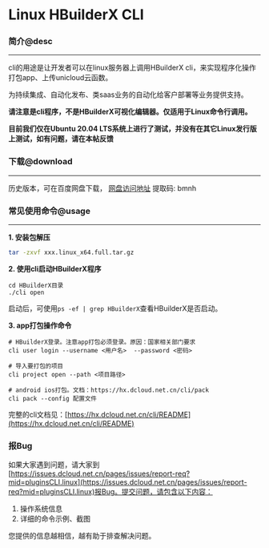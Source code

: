 # Linux HBuilderX CLI

### 简介@desc
-------------------

cli的用途是让开发者可以在linux服务器上调用HBuilderX cli，来实现程序化操作打包app、上传unicloud云函数。

为持续集成、自动化发布、类saas业务的自动化给客户部署等业务提供支持。

**请注意是cli程序，不是HBuilderX可视化编辑器。仅适用于Linux命令行调用。**

**目前我们仅在Ubuntu 20.04 LTS系统上进行了测试，并没有在其它Linux发行版上测试，如有问题，请在本帖反馈**

### 下载@download
--------------------------

<div style="display: inner; line-height: 40px;" id="hx_alpha_donwload"></div>
<div style="display: inner; line-height: 40px;" id="hx_release_donwload"></div>

历史版本，可在百度网盘下载， [网盘访问地址](https://pan.baidu.com/s/1kvigifhSaEImD-gCx_DQ8Q)
提取码: bmnh

### 常见使用命令@usage
--------------------------

**1. 安装包解压**

```bash
tar -zxvf xxx.linux_x64.full.tar.gz
```

**2. 使用cli启动HBuilderX程序**

```
cd HBuilderX目录
./cli open
```

启动后，可使用`ps -ef | grep HBuilderX`查看HBuilderX是否启动。

**3.  app打包操作命令**

```
# HBuilderX登录。注意app打包必须登录。原因：国家相关部门要求
cli user login --username <用户名>  --password <密码>

# 导入要打包的项目
cli project open --path <项目路径>

# android ios打包。文档：https://hx.dcloud.net.cn/cli/pack
cli pack --config 配置文件
```

完整的cli文档见：[https://hx.dcloud.net.cn/cli/README](https://hx.dcloud.net.cn/cli/README)

### 报Bug

如果大家遇到问题，请大家到[https://issues.dcloud.net.cn/pages/issues/report-req?mid=pluginsCLI.linux](https://issues.dcloud.net.cn/pages/issues/report-req?mid=pluginsCLI.linux)报Bug。提交问题，请包含以下内容：
1. 操作系统信息
2. 详细的命令示例、截图

您提供的信息越相信，越有助于排查解决问题。
